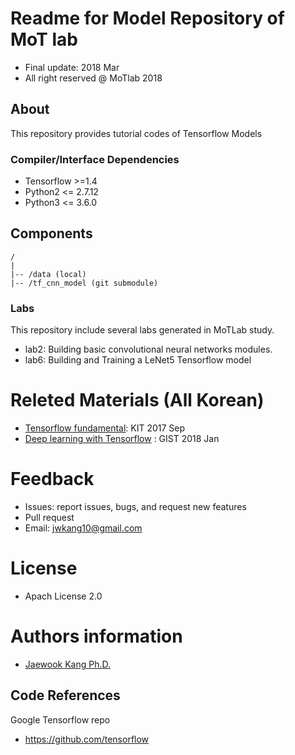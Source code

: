 Readme for Model Repository of MoT lab 
==================================
- Final update: 2018 Mar 
- All right reserved @ MoTlab 2018


## About
This repository provides tutorial codes of Tensorflow Models

### Compiler/Interface Dependencies
- Tensorflow >=1.4
- Python2 <= 2.7.12
- Python3 <= 3.6.0


## Components
```
/
|
|-- /data (local)
|-- /tf_cnn_model (git submodule)
```


### Labs
This repository include several labs generated in MoTLab study.
- lab2: Building basic convolutional neural networks modules. 
- lab6: Building and Training a LeNet5 Tensorflow model


# Releted Materials (All Korean)
- [Tensorflow fundamental](https://drive.google.com/open?id=0B44EO5r4F3SsazFXWnZnUUxLekU): KIT 2017 Sep
- [Deep learning with Tensorflow](https://drive.google.com/drive/u/1/folders/1Q1GXw_7rwZhxmMTCbJDLaQrkn0l-6k_M) : GIST 2018 Jan



# Feedback 
- Issues: report issues, bugs, and request new features
- Pull request
- Email: jwkang10@gmail.com

# License
- Apach License 2.0


# Authors information 
- [Jaewook Kang Ph.D.](https://www.linkedin.com/in/jaewook-kang-3a4217b9/)



## Code References
Google Tensorflow repo
- https://github.com/tensorflow